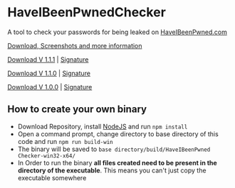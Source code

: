 # HaveIBeenPwnedChecker
A tool to check your passwords for being leaked on [HaveIBeenPwned.com](https://www.haveibeenpwned.com)

[Download, Screenshots and more information](https://www.astrogd.eu/software/haveibeenpwned-checker)

[Download V 1.1.1](https://software.astrogd.eu/haveibeenpwnedchecker/download/HaveIBeenPwnedCheckerV1.1.1.exe) | [Signature](https://software.astrogd.eu/haveibeenpwnedchecker/download/HaveIBeenPwnedCheckerV1.1.1.exe.sig)

[Download V 1.1.0](https://software.astrogd.eu/haveibeenpwnedchecker/download/HaveIBeenPwnedCheckerV1.1.0.exe) | [Signature](https://software.astrogd.eu/haveibeenpwnedchecker/download/HaveIBeenPwnedCheckerV1.1.0.exe.sig)

[Download V 1.0.0](https://software.astrogd.eu/haveibeenpwnedchecker/download/HaveIBeenPwnedCheckerV1.0.0.exe) | [Signature](https://software.astrogd.eu/haveibeenpwnedchecker/download/HaveIBeenPwnedCheckerV1.0.0.exe.sig)

## How to create your own binary
- Download Repository, install [NodeJS](https://www.nodejs.org) and run `npm install`
- Open a command prompt, change directory to base directory of this code and run `npm run build-win`
- The binary will be saved to `base directory/build/HaveIBeenPwned Checker-win32-x64/`
- In Order to run the binary **all files created need to be present in the directory of the executable**. This means you can't just copy the executable somewhere
